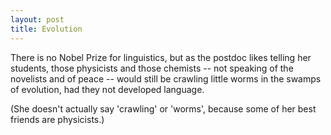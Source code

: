 ```yaml
---
layout: post
title: Evolution
---
```


There is no Nobel Prize for linguistics, but as the postdoc likes telling her students, those physicists and those chemists -- not speaking of the novelists and of peace -- would still be crawling little worms in the swamps of evolution, had they not developed language.

(She doesn't actually say 'crawling' or 'worms', because some of her best friends are physicists.)
